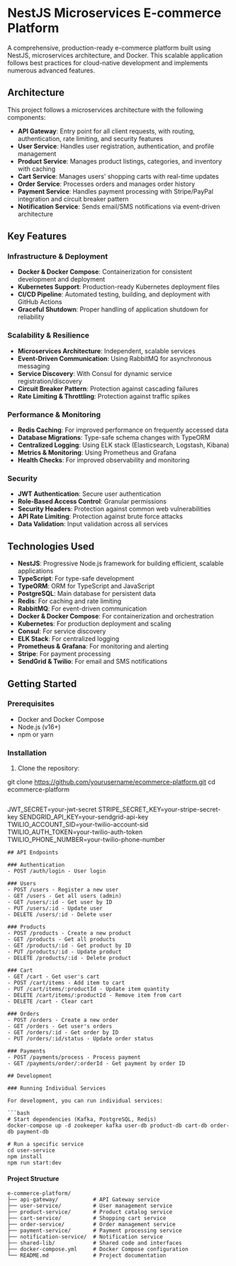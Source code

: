 # NestJS Microservices E-commerce Platform

A comprehensive, production-ready e-commerce platform built using NestJS, microservices architecture, and Docker. This scalable application follows best practices for cloud-native development and implements numerous advanced features.

## Architecture

This project follows a microservices architecture with the following components:

- **API Gateway**: Entry point for all client requests, with routing, authentication, rate limiting, and security features
- **User Service**: Handles user registration, authentication, and profile management
- **Product Service**: Manages product listings, categories, and inventory with caching
- **Cart Service**: Manages users' shopping carts with real-time updates
- **Order Service**: Processes orders and manages order history
- **Payment Service**: Handles payment processing with Stripe/PayPal integration and circuit breaker pattern
- **Notification Service**: Sends email/SMS notifications via event-driven architecture

## Key Features

### Infrastructure & Deployment
- **Docker & Docker Compose**: Containerization for consistent development and deployment
- **Kubernetes Support**: Production-ready Kubernetes deployment files
- **CI/CD Pipeline**: Automated testing, building, and deployment with GitHub Actions
- **Graceful Shutdown**: Proper handling of application shutdown for reliability

### Scalability & Resilience
- **Microservices Architecture**: Independent, scalable services
- **Event-Driven Communication**: Using RabbitMQ for asynchronous messaging
- **Service Discovery**: With Consul for dynamic service registration/discovery
- **Circuit Breaker Pattern**: Protection against cascading failures
- **Rate Limiting & Throttling**: Protection against traffic spikes

### Performance & Monitoring
- **Redis Caching**: For improved performance on frequently accessed data
- **Database Migrations**: Type-safe schema changes with TypeORM
- **Centralized Logging**: Using ELK stack (Elasticsearch, Logstash, Kibana)
- **Metrics & Monitoring**: Using Prometheus and Grafana
- **Health Checks**: For improved observability and monitoring

### Security
- **JWT Authentication**: Secure user authentication
- **Role-Based Access Control**: Granular permissions
- **Security Headers**: Protection against common web vulnerabilities
- **API Rate Limiting**: Protection against brute force attacks
- **Data Validation**: Input validation across all services

## Technologies Used

- **NestJS**: Progressive Node.js framework for building efficient, scalable applications
- **TypeScript**: For type-safe development
- **TypeORM**: ORM for TypeScript and JavaScript
- **PostgreSQL**: Main database for persistent data
- **Redis**: For caching and rate limiting
- **RabbitMQ**: For event-driven communication
- **Docker & Docker Compose**: For containerization and orchestration
- **Kubernetes**: For production deployment and scaling
- **Consul**: For service discovery
- **ELK Stack**: For centralized logging
- **Prometheus & Grafana**: For monitoring and alerting
- **Stripe**: For payment processing
- **SendGrid & Twilio**: For email and SMS notifications

## Getting Started

### Prerequisites

- Docker and Docker Compose
- Node.js (v16+)
- npm or yarn

### Installation

1. Clone the repository:

git clone https://github.com/yourusername/ecommerce-platform.git
cd ecommerce-platform

```bash Create a .env file in the root directory with the following variables:
```
JWT_SECRET=your-jwt-secret
STRIPE_SECRET_KEY=your-stripe-secret-key
SENDGRID_API_KEY=your-sendgrid-api-key
TWILIO_ACCOUNT_SID=your-twilio-account-sid
TWILIO_AUTH_TOKEN=your-twilio-auth-token
TWILIO_PHONE_NUMBER=your-twilio-phone-number

```
## API Endpoints

### Authentication
- POST /auth/login - User login

### Users
- POST /users - Register a new user
- GET /users - Get all users (admin)
- GET /users/:id - Get user by ID
- PUT /users/:id - Update user
- DELETE /users/:id - Delete user

### Products
- POST /products - Create a new product
- GET /products - Get all products
- GET /products/:id - Get product by ID
- PUT /products/:id - Update product
- DELETE /products/:id - Delete product

### Cart
- GET /cart - Get user's cart
- POST /cart/items - Add item to cart
- PUT /cart/items/:productId - Update item quantity
- DELETE /cart/items/:productId - Remove item from cart
- DELETE /cart - Clear cart

### Orders
- POST /orders - Create a new order
- GET /orders - Get user's orders
- GET /orders/:id - Get order by ID
- PUT /orders/:id/status - Update order status

### Payments
- POST /payments/process - Process payment
- GET /payments/order/:orderId - Get payment by order ID

## Development

### Running Individual Services

For development, you can run individual services:

```bash
# Start dependencies (Kafka, PostgreSQL, Redis)
docker-compose up -d zookeeper kafka user-db product-db cart-db order-db payment-db

# Run a specific service
cd user-service
npm install
npm run start:dev
```

#### Project Structure
```
e-commerce-platform/
├── api-gateway/           # API Gateway service
├── user-service/          # User management service
├── product-service/       # Product catalog service
├── cart-service/          # Shopping cart service
├── order-service/         # Order management service
├── payment-service/       # Payment processing service
├── notification-service/  # Notification service
├── shared-lib/            # Shared code and interfaces
├── docker-compose.yml     # Docker Compose configuration
└── README.md              # Project documentation
```



